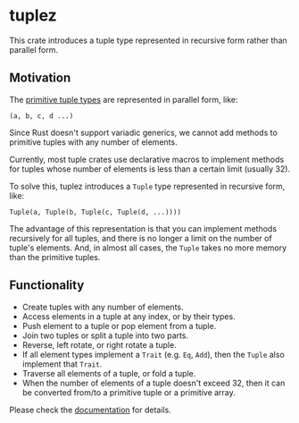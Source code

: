 # tuplez

This crate introduces a tuple type represented in recursive form rather than parallel form.

## Motivation

The [primitive tuple types](https://doc.rust-lang.org/std/primitive.tuple.html) are represented in parallel form, like:

```text
(a, b, c, d ...)
```

Since Rust doesn't support variadic generics, we cannot add methods to primitive tuples with any number of elements.

Currently, most tuple crates use declarative macros to implement methods for tuples whose number of elements is less than
a certain limit (usually 32).

To solve this, tuplez introduces a `Tuple` type represented in recursive form, like:

```text
Tuple(a, Tuple(b, Tuple(c, Tuple(d, ...))))
```

The advantage of this representation is that you can implement methods recursively for all tuples,
and there is no longer a limit on the number of tuple's elements. And, in almost all cases, the `Tuple` takes no more memory than
the primitive tuples.

## Functionality

* Create tuples with any number of elements.
* Access elements in a tuple at any index, or by their types.
* Push element to a tuple or pop element from a tuple.
* Join two tuples or split a tuple into two parts.
* Reverse, left rotate, or right rotate a tuple.
* If all element types implement a `Trait` (e.g. `Eq`, `Add`), then the `Tuple` also implement that `Trait`.
* Traverse all elements of a tuple, or fold a tuple.
* When the number of elements of a tuple doesn't exceed 32, then it can be converted from/to a primitive tuple or a primitive array.

Please check the [documentation](https://docs.rs/tuplez) for details.
